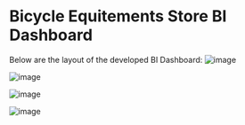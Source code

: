 # Bicycle Equitements Store BI Dashboard
Below are the layout of the developed BI Dashboard:
![image](https://github.com/c-wei20/Data-Science-Projects/assets/80091094/fb563ec3-7285-4733-896b-968ac2c00dc9)

![image](https://github.com/c-wei20/Data-Science-Projects/assets/80091094/4eb8e935-cd16-4ce0-8176-1e84742bba30)

![image](https://github.com/c-wei20/Data-Science-Projects/assets/80091094/913f17f5-424b-4ce0-b97d-671e04537e0a)

![image](https://github.com/c-wei20/Data-Science-Projects/assets/80091094/ac131996-b3c7-4233-b4ee-52d86edaf9ff)
